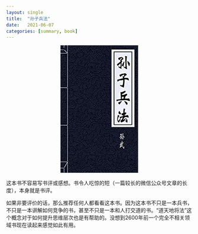 ```yaml
---
layout: single
title:  "孙子兵法"
date:   2021-06-07
categories: [summary, book]
---
```


<p align="center">
    <img src="/assets/images/2021-06-07-孙子兵法/孙子兵法.jpg" alt="drawing"/>
</p>

这本书不容易写书评或感想。书令人吃惊的短（一篇较长的微信公众号文章的长度），本身就是书评。

如果非要评价的话，那么推荐任何人都看看这本书。因为这本书不只是一本兵书，不只是一本讲解如何竞争的书，甚至不只是一本和人打交道的书。“道天地将法”这个概念对于如何提升思维层次也是有帮助的。没想到2600年前一个完全不相关领域书现在读起来感觉如此有用。